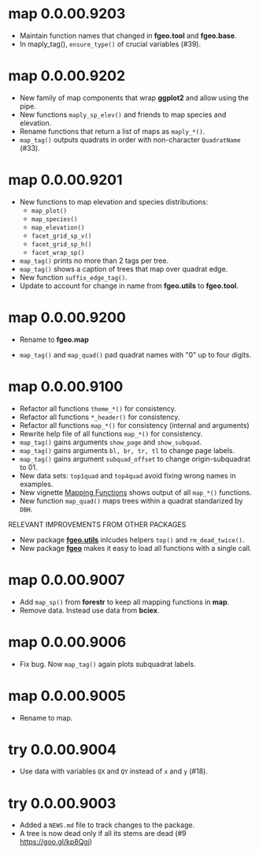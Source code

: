 # map 0.0.00.9203

* Maintain function names that changed in __fgeo.tool__ and __fgeo.base__.
* In maply_tag(), `ensure_type()` of crucial variables (#39).

# map 0.0.00.9202

* New family of map components that wrap __ggplot2__ and allow using the pipe.
* New functions `maply_sp_elev()` and friends to map species and elevation.
* Rename functions that return a list of maps as `maply_*()`.
* `map_tag()` outputs quadrats in order with non-character `QuadratName` (#33).

# map 0.0.00.9201

* New functions to map elevation and species distributions:
    * `map_plot()`
    * `map_species()`
    * `map_elevation()`
    * `facet_grid_sp_v()`
    * `facet_grid_sp_h()`
    * `facet_wrap_sp()`
* `map_tag()` prints no more than 2 tags per tree.
* `map_tag()` shows a caption of trees that map over quadrat edge.
* New function `suffix_edge_tag()`.
* Update to account for change in name from __fgeo.utils__ to __fgeo.tool__.

# map 0.0.00.9200

* Rename to __fgeo.map__

* `map_tag()` and `map_quad()` pad quadrat names with "0" up to four digits.

# map 0.0.00.9100

* Refactor all functions `theme_*()` for consistency.
* Refactor all functions `*_header()` for consistency.
* Refactor all functions `map_*()` for consistency (internal and arguments)
* Rewrite help file of all functions `map_*()` for consistency.
* `map_tag()` gains arguments `show_page` and `show_subquad`.
* `map_tag()` gains arguments `bl, br, tr, tl` to change page labels.
* `map_tag()` gains argument `subquad_offset` to change origin-subquadrat to 01.
* New data sets: `top1quad` and `top4quad` avoid fixing wrong names in examples.
* New vignette [Mapping Functions](https://forestgeo.github.io/map/articles/map.html) shows output of all `map_*()` functions.
* New function `map_quad()` maps trees within a quadrat standarized by `DBH`.

RELEVANT IMPROVEMENTS FROM OTHER PACKAGES

* New package [__fgeo.utils__](https://forestgeo.github.io/fgeo/reference/fgeo.utils.html) inlcudes helpers `top()` and `rm_dead_twice()`.
* New package [__fgeo__](https://forestgeo.github.io/fgeo/index.html) makes it easy to load all functions with a single call.

# map 0.0.00.9007

* Add `map_sp()` from __forestr__ to keep all mapping functions in __map__.
* Remove data. Instead use data from __bciex__.

# map 0.0.00.9006

* Fix bug. Now `map_tag()` again plots subquadrat labels.

# map 0.0.00.9005

* Rename to map.

# try 0.0.00.9004

* Use data with variables `QX` and `QY` instead of `x` and `y` (#18).

# try 0.0.00.9003

* Added a `NEWS.md` file to track changes to the package.
* A tree is now dead only if all its stems are dead (#9 https://goo.gl/kp8Qgj)
